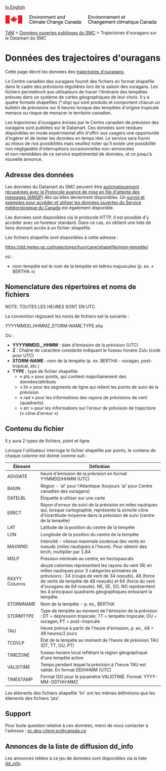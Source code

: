 [In English](readme_marineweather-datamart_en.md)

![ECCC logo](../../img_eccc-logo.png)

[TdM](../../readme_fr.md) > [Données ouvertes publiques du SMC](../readme_fr.md) > Trajectoires d'ouragans sur le Datamart du SMC

# Données des trajectoires d'ouragans

Cette page décrit les données des [trajectoires d'ouragans](readme_hurricane_fr.md).

Le Centre canadien des ouragans fournit des fichiers en format shapefile  
dans le cadre des prévisions régulières lors de la saison des ouragans.
Les fichiers permettront aux utilisateurs de tracer l'itinéraire des
tempêtes prévues dans un système de cartes géographiques de leur choix. Il
y a quatre formats shapefiles (*.shp) qui sont produits et comportent
chacun un bulletin de prévisions sur 6 heures lorsque des tempêtes
d'origine tropicale menace ou risque de menacer le territoire canadien.

Les trajectoires d'ouragans émises par le Centre canadien de prévision des
ouragans sont publiées sur le Datamart. Ces données sont rendues 
disponibles en mode expérimental afin d'offrir aux usagers une opportunité
d'ingérer et de tester les données en temps réel. Le service sera fourni  
au mieux de nos possibilités mais veuillez noter qu'il existe une 
possibilité non négligeable d'interruptions occasionnelles non-annoncées  
et non-remédiées de ce service expérimental de données, et ce jusqu'à 
nouvelle annonce.

## Adresse des données 

Les données du Datamart du SMC peuvent être [automatiquement récupérées avec le Protocole avancé de mise en file d'attente des messages (AMQP)](../../msc-datamart/amqp_fr.md) dès qu'elles deviennent disponibles. Un [survol et exemples pour accéder et utiliser les données ouvertes du Service météorologique du Canada](../../usage-overview/readme_fr.md) est également disponible.

Les données sont disponibles via le protocole HTTP. Il est possible d’y accéder avec un fureteur standard. Dans ce cas, on obtient une liste de liens donnant accès à un fichier shapefile.

Les fichiers shapefile sont disponibles à cette adresse :
 
https://dd.meteo.gc.ca/trajectoires/hurricane/shapefile/nom-tempête/

où :
* nom-tempête est le nom de la tempête en lettres majuscules (p. ex. « BERTHA »)


## Nomenclature des répertoires et noms de fichiers

NOTE: TOUTES LES HEURES SONT EN UTC.

La convention régissant les noms de fichiers est la suivante :

YYYYMMDD_HHMMZ_STORM-NAME.TYPE.shp

Où :
* __YYYYMMDD__HHMM__ : date d'émission de la prévision (UTC)
* __Z__ : Chaîne de caractère constante indiquant le fuseau horaire Zulu (code pour UTC)
* __STORM-NAME__ : nom de la tempête (p. ex. BERTHA - ouragan, post-tropical, etc.)
* __TYPE__ : type de fichier shapefile:
    * « pts » pour points, qui contient majoritairement des données/attributs
    * « lin » pour les segments de ligne qui relient les points de suivi de la prévision
    * « rad » pour les informations des rayons de prévisions de vent (quadrants)
    * « err » pour les informations sur l'erreur de prévision de trajectoire (« cône d'erreur »)

## Contenu du fichier

Il y aura 2 types de fichiers, point et ligne.

Lorsque l'utilisateur interroge le fichier shapefile par points, le contenu de
chaque colonne est donné comme suit :

| Élément   |  Définition    |
|------------|----------------|
|ADVDATE |	heure d'émission de la prévision en format YYMMDD/HHMM (UTC) |
|BASIN |	Région - 'al' pour l'Atlantique (toujours 'al' pour Centre canadien des ouragans)|
|DATELBL |	Étiquette à utiliser sur une carte|
|ERRCT |	Rayon d'erreur de suivi de la prévision en miles nautiques qui, lorsque cartographié, représente la zone/le cône d'incertitude moyenne dans la prévision de suivi (centre de la tempête) |
|LAT |		Latitude de la position du centre de la tempête|
|LON |		Longitude de la position du centre de la tempête|
|MAXWND |	Intensité - vitesse maximale soutenue des vents en noeuds (miles nautiques à l'heure).  Pour obtenir des km/h, multiplier par 1,84 |
|MSLP |		Pression minimale au centre, en hectopascals
|RXXYY Columns |	douze colonnes représentent les rayons du vent (R) en milles nautiques pour 3 catégories primaires de prévisions : 34 (coups de vent de 34 noeuds),  48 (force de vents de tempête de 48 noeuds) et 64 (force du vent d'ouragans de 64 noeuds). NE, SE, SO, NO représentent les 4 principaux quadrants géographiques entourant la tempête. |
|STORMNAME |	Nom de la tempête - p. ex., BERTHA|
|STORMTYPE |	Type de tempête au moment de l'émission de la prévision : DT = dépression tropicale; TT = tempête tropicale; OU = ouragan; PT = post-tropicale |
|TAU |		Heure prévue à partir de l'heure d'émission, p. ex., 48 = 48 heures/2 jours|
|TCDVLP	|	État de la tempête au moment de l'heure de prévision TAU (DT, TT, OU, PT)|
|TIMEZONE |	fuseau horaire local reflétant la région géographique d'une tempête active|
|VALIDTIME |	Temps pendant lequel la prévision à l'heure TAU est valide. En format DD/HHMM (UTC)|
|TIMESTAMP |     Format ISO pour le paramètre VALIDTIME. Format:  YYYY-MM-DDTHH:MMZ|

Les éléments des fichiers shapefile 'lin' ont les mêmes définitions que les
éléments des fichiers 'pts'.

## Support

Pour toute question relative à ces données, merci de nous contacter à l'adresse : ec.dps-client.ec@canada.ca

## Annonces de la liste de diffusion dd_info 

Les annonces reliées à ce jeu de données sont disponibles via la liste [dd_info](https://lists.ec.gc.ca/cgi-bin/mailman/listinfo/dd_info).
























